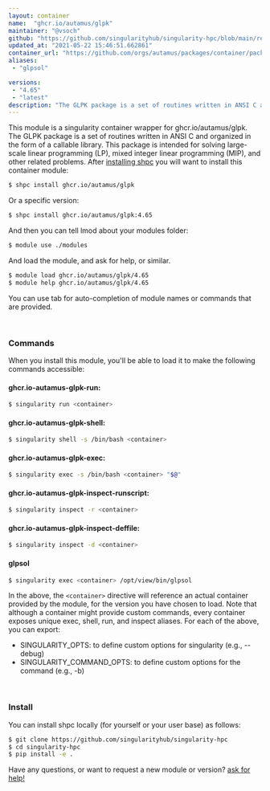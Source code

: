 ```yaml
---
layout: container
name:  "ghcr.io/autamus/glpk"
maintainer: "@vsoch"
github: "https://github.com/singularityhub/singularity-hpc/blob/main/registry/ghcr.io/autamus/glpk/container.yaml"
updated_at: "2021-05-22 15:46:51.662861"
container_url: "https://github.com/orgs/autamus/packages/container/package/glpk"
aliases:
 - "glpsol"

versions:
 - "4.65"
 - "latest"
description: "The GLPK package is a set of routines written in ANSI C and organized in the form of a callable library. This package is intended for solving large-scale linear programming (LP), mixed integer linear programming (MIP), and other related problems."
---
```


This module is a singularity container wrapper for ghcr.io/autamus/glpk.
The GLPK package is a set of routines written in ANSI C and organized in the form of a callable library. This package is intended for solving large-scale linear programming (LP), mixed integer linear programming (MIP), and other related problems.
After [installing shpc](#install) you will want to install this container module:

```bash
$ shpc install ghcr.io/autamus/glpk
```

Or a specific version:

```bash
$ shpc install ghcr.io/autamus/glpk:4.65
```

And then you can tell lmod about your modules folder:

```bash
$ module use ./modules
```

And load the module, and ask for help, or similar.

```bash
$ module load ghcr.io/autamus/glpk/4.65
$ module help ghcr.io/autamus/glpk/4.65
```

You can use tab for auto-completion of module names or commands that are provided.

<br>

### Commands

When you install this module, you'll be able to load it to make the following commands accessible:

#### ghcr.io-autamus-glpk-run:

```bash
$ singularity run <container>
```

#### ghcr.io-autamus-glpk-shell:

```bash
$ singularity shell -s /bin/bash <container>
```

#### ghcr.io-autamus-glpk-exec:

```bash
$ singularity exec -s /bin/bash <container> "$@"
```

#### ghcr.io-autamus-glpk-inspect-runscript:

```bash
$ singularity inspect -r <container>
```

#### ghcr.io-autamus-glpk-inspect-deffile:

```bash
$ singularity inspect -d <container>
```


#### glpsol
       
```bash
$ singularity exec <container> /opt/view/bin/glpsol
```



In the above, the `<container>` directive will reference an actual container provided
by the module, for the version you have chosen to load. Note that although a container
might provide custom commands, every container exposes unique exec, shell, run, and
inspect aliases. For each of the above, you can export:

 - SINGULARITY_OPTS: to define custom options for singularity (e.g., --debug)
 - SINGULARITY_COMMAND_OPTS: to define custom options for the command (e.g., -b)

<br>
  
### Install

You can install shpc locally (for yourself or your user base) as follows:

```bash
$ git clone https://github.com/singularityhub/singularity-hpc
$ cd singularity-hpc
$ pip install -e .
```

Have any questions, or want to request a new module or version? [ask for help!](https://github.com/singularityhub/singularity-hpc/issues)